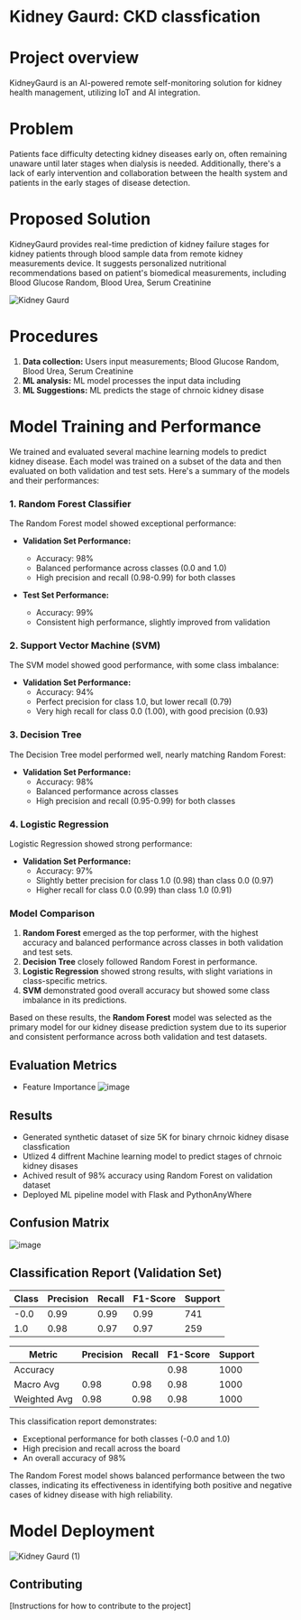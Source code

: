 # Kidney Gaurd: CKD classfication



# Project overview

KidneyGaurd is an AI-powered remote self-monitoring solution for kidney health management, utilizing IoT and AI integration.

# Problem

Patients face difficulty detecting kidney diseases early on, often remaining unaware until later stages when dialysis is needed. Additionally, there's a lack of early intervention and collaboration between the health system and patients in the early stages of disease detection.

# Proposed Solution

KidneyGaurd provides real-time prediction of kidney failure stages for kidney patients through blood sample data from remote kidney measurements device. It suggests personalized nutritional recommendations based on patient's biomedical measurements, including Blood Glucose Random, Blood Urea, Serum Creatinine

![Kidney Gaurd](https://github.com/user-attachments/assets/0e7a72aa-d72d-4adf-841b-120a969c84bd)


# Procedures

1. **Data collection:** Users input measurements; Blood Glucose Random, Blood Urea, Serum Creatinine
2. **ML analysis:** ML model processes the input data including
3. **ML Suggestions:** ML predicts the stage of chrnoic kidney disase


# Model Training and Performance

We trained and evaluated several machine learning models to predict kidney disease. Each model was trained on a subset of the data and then evaluated on both validation and test sets. Here's a summary of the models and their performances:

### 1. Random Forest Classifier

The Random Forest model showed exceptional performance:

- **Validation Set Performance:**
  - Accuracy: 98%
  - Balanced performance across classes (0.0 and 1.0)
  - High precision and recall (0.98-0.99) for both classes

- **Test Set Performance:**
  - Accuracy: 99%
  - Consistent high performance, slightly improved from validation

### 2. Support Vector Machine (SVM)

The SVM model showed good performance, with some class imbalance:

- **Validation Set Performance:**
  - Accuracy: 94%
  - Perfect precision for class 1.0, but lower recall (0.79)
  - Very high recall for class 0.0 (1.00), with good precision (0.93)

### 3. Decision Tree

The Decision Tree model performed well, nearly matching Random Forest:

- **Validation Set Performance:**
  - Accuracy: 98%
  - Balanced performance across classes
  - High precision and recall (0.95-0.99) for both classes

### 4. Logistic Regression

Logistic Regression showed strong performance:

- **Validation Set Performance:**
  - Accuracy: 97%
  - Slightly better precision for class 1.0 (0.98) than class 0.0 (0.97)
  - Higher recall for class 0.0 (0.99) than class 1.0 (0.91)

### Model Comparison

1. **Random Forest** emerged as the top performer, with the highest accuracy and balanced performance across classes in both validation and test sets.
2. **Decision Tree** closely followed Random Forest in performance.
3. **Logistic Regression** showed strong results, with slight variations in class-specific metrics.
4. **SVM** demonstrated good overall accuracy but showed some class imbalance in its predictions.

Based on these results, the **Random Forest** model was selected as the primary model for our kidney disease prediction system due to its superior and consistent performance across both validation and test datasets.


## Evaluation Metrics

- Feature Importance
![image](https://github.com/user-attachments/assets/954e203b-23c5-4841-9e11-7bd5c4699ad1)




## Results

- Generated synthetic dataset of size 5K for binary chrnoic kidney disase classfication
- Utlized 4 diffrent Machine learning model to predict stages of chrnoic kidney disases
- Achived result of 98% accuracy using Random Forest on validation dataset
- Deployed ML pipeline model with Flask and PythonAnyWhere


## Confusion Matrix


![image](https://github.com/user-attachments/assets/e522802a-1da3-46cb-a9d3-a9fe9a72ab6e)



## Classification Report (Validation Set)

| Class | Precision | Recall | F1-Score | Support |
|-------|-----------|--------|----------|---------|
| -0.0  | 0.99      | 0.99   | 0.99     | 741     |
| 1.0   | 0.98      | 0.97   | 0.97     | 259     |

| Metric       | Precision | Recall | F1-Score | Support |
|--------------|-----------|--------|----------|---------|
| Accuracy     |           |        | 0.98     | 1000    |
| Macro Avg    | 0.98      | 0.98   | 0.98     | 1000    |
| Weighted Avg | 0.98      | 0.98   | 0.98     | 1000    |

This classification report demonstrates:
- Exceptional performance for both classes (-0.0 and 1.0)
- High precision and recall across the board
- An overall accuracy of 98%

The Random Forest model shows balanced performance between the two classes, indicating its effectiveness in identifying both positive and negative cases of kidney disease with high reliability.

# Model Deployment

![Kidney Gaurd (1)](https://github.com/user-attachments/assets/ee6f6f19-dab7-494b-b0de-3a48366a4a18)





## Contributing

[Instructions for how to contribute to the project]

